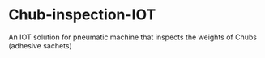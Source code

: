 # Chub-inspection-IOT
An IOT solution for  pneumatic machine that inspects the weights of Chubs (adhesive sachets)
